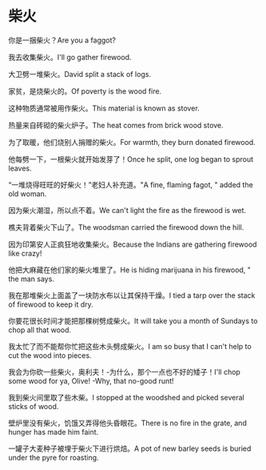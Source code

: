 # 柴火

<p><span class="chinese">你是一捆柴火？</span><span class="english">Are you a faggot?</span></p>

<p><span class="chinese">我去收集柴火。</span><span class="english">I'll go gather firewood.</span></p>

<p><span class="chinese">大卫劈一堆柴火。</span><span class="english">David split a stack of logs.</span></p>

<p><span class="chinese">家贫，是烧柴火的。</span><span class="english">Of poverty is the wood fire.</span></p>

<p><span class="chinese">这种物质通常被用作柴火。</span><span class="english">This material is known as stover.</span></p>

<p><span class="chinese">热量来自砖砌的柴火炉子。</span><span class="english">The heat comes from brick wood stove.</span></p>

<p><span class="chinese">为了取暖，他们烧别人捐赠的柴火。</span><span class="english">For warmth, they burn donated firewood.</span></p>

<p><span class="chinese">他每劈一下，一根柴火就开始发芽了！</span><span class="english">Once he split, one log began to sprout leaves.</span></p>

<p><span class="chinese">“一堆烧得旺旺的好柴火！”老妇人补充道。</span><span class="english">"A fine, flaming fagot, " added the old woman.</span></p>

<p><span class="chinese">因为柴火潮湿，所以点不着。</span><span class="english">We can't light the fire as the firewood is wet.</span></p>

<p><span class="chinese">樵夫背着柴火下山了。</span><span class="english">The woodsman carried the firewood down the hill.</span></p>

<p><span class="chinese">因为印第安人正疯狂地收集柴火。</span><span class="english">Because the Indians are gathering firewood like crazy!</span></p>

<p><span class="chinese">他把大麻藏在他们家的柴火堆里了。</span><span class="english">He is hiding marijuana in his firewood, " the man says.</span></p>

<p><span class="chinese">我在那堆柴火上面盖了一块防水布以让其保持干燥。</span><span class="english">I tied a tarp over the stack of firewood to keep it dry.</span></p>

<p><span class="chinese">你要花很长时间才能把那棵树劈成柴火。</span><span class="english">It will take you a month of Sundays to chop all that wood.</span></p>

<p><span class="chinese">我太忙了而不能帮你忙把这些木头劈成柴火。</span><span class="english">I am so busy that I can't help to cut the wood into pieces.</span></p>

<p><span class="chinese">我会为你砍一些柴火，奥利夫！-为什么，那个一点也不好的矮子！</span><span class="english">I'll chop some wood for ya, Olive! -Why, that no-good runt!</span></p>

<p><span class="chinese">我到柴火间里取了些木柴。</span><span class="english">I stopped at the woodshed and picked several sticks of wood.</span></p>

<p><span class="chinese">壁炉里没有柴火，饥饿又弄得他头昏眼花。</span><span class="english">There is no fire in the grate, and hunger has made him faint.</span></p>

<p><span class="chinese">一罐子大麦种子被埋于柴火下进行烘焙。</span><span class="english">A pot of new barley seeds is buried under the pyre for roasting.</span></p>

